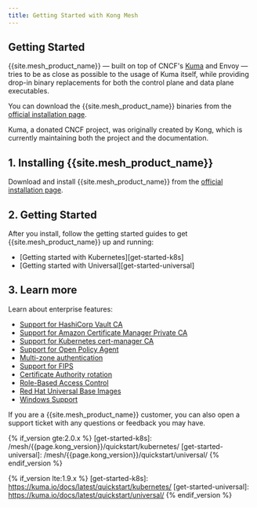 ```yaml
---
title: Getting Started with Kong Mesh
---
```


## Getting Started

{{site.mesh_product_name}} &mdash; built on top of CNCF's [Kuma](https://kuma.io) and Envoy &mdash;
 tries to be as close as possible to the usage of Kuma itself, while providing
 drop-in binary replacements for both the control plane and data plane
 executables.

You can download the {{site.mesh_product_name}} binaries from the
[official installation page](/mesh/{{page.kong_version}}/install).

<div class="alert alert-ee blue">
   Kuma, a donated CNCF project, was originally created by Kong, which is
   currently maintaining both the project and the documentation.
</div>

## 1. Installing {{site.mesh_product_name}}

Download and install {{site.mesh_product_name}} from the
[official installation page](/mesh/{{page.kong_version}}/install).

## 2. Getting Started

After you install, follow the getting started guides to get
{{site.mesh_product_name}} up and running:

* [Getting started with Kubernetes][get-started-k8s]
* [Getting started with Universal][get-started-universal]

## 3. Learn more

Learn about enterprise features:
  * [Support for HashiCorp Vault CA](/mesh/{{page.kong_version}}/features/vault)
  * [Support for Amazon Certificate Manager Private CA](/mesh/{{page.kong_version}}/features/acmpca)
  * [Support for Kubernetes cert-manager CA](/mesh/{{page.kong_version}}/features/cert-manager)
  * [Support for Open Policy Agent](/mesh/{{page.kong_version}}/features/opa)
  * [Multi-zone authentication](/mesh/{{page.kong_version}}/features/kds-auth)
  * [Support for FIPS](/mesh/{{page.kong_version}}/features/fips-support)
  * [Certificate Authority rotation](/mesh/{{page.kong_version}}/features/ca-rotation)
  * [Role-Based Access Control](/mesh/{{page.kong_version}}/features/rbac)
  * [Red Hat Universal Base Images](/mesh/{{page.kong_version}}/features/ubi-images)
  * [Windows Support](/mesh/{{page.kong_version}}/features/windows)

If you are a {{site.mesh_product_name}} customer, you can also open a support
ticket with any questions or feedback you may have.

<!-- links -->
{% if_version gte:2.0.x %}
[get-started-k8s]: /mesh/{{page.kong_version}}/quickstart/kubernetes/
[get-started-universal]: /mesh/{{page.kong_version}}/quickstart/universal/
{% endif_version %}

{% if_version lte:1.9.x %}
[get-started-k8s]: https://kuma.io/docs/latest/quickstart/kubernetes/
[get-started-universal]: https://kuma.io/docs/latest/quickstart/universal/
{% endif_version %}
